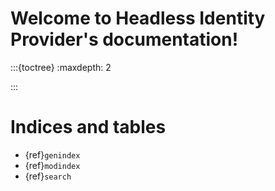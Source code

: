 # Welcome to Headless Identity Provider's documentation!

:::{toctree}
:maxdepth: 2

:::

# Indices and tables

- {ref}`genindex`
- {ref}`modindex`
- {ref}`search`
